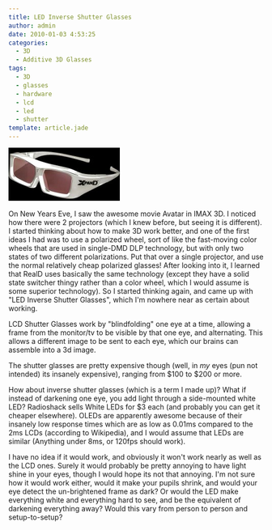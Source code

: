 ```yaml
---
title: LED Inverse Shutter Glasses
author: admin
date: 2010-01-03 4:53:25
categories:
  - 3D
  - Additive 3D Glasses
tags: 
  - 3D
  - glasses
  - hardware
  - lcd
  - led
  - shutter
template: article.jade
---
```


[![](inverse-shutter.png "inverse shutter")](inverse-shutter.png)

On New Years Eve, I saw the awesome movie Avatar in IMAX 3D. I noticed how there were 2 projectors (which I knew before, but seeing it is different). I started thinking about how to make 3D work better, and one of the first ideas I had was to use a polarized wheel, sort of like the fast-moving color wheels that are used in single-DMD DLP technology, but with only two states of two different polarizations. Put that over a single projector, and use the normal relatively cheap polarized glasses! After looking into it, I learned that RealD uses basically the same technology (except they have a solid state switcher thingy rather than a color wheel, which I would assume is some superior technology). So I started thinking again, and came up with "LED Inverse Shutter Glasses", which I'm nowhere near as certain about working.

LCD Shutter Glasses work by "blindfolding" one eye at a time, allowing a frame from the monitor/tv to be visible by that one eye, and alternating. This allows a different image to be sent to each eye, which our brains can assemble into a 3d image.

The shutter glasses are pretty expensive though (well, in *my* eyes (pun not intended) its insanely expensive), ranging from $100 to $200 or more.

How about inverse shutter glasses (which is a term I made up)? What if instead of darkening one eye, you add light through a side-mounted white LED? Radioshack sells White LEDs for $3 each (and probably you can get it cheaper elsewhere). OLEDs are apparently awesome because of their insanely low response times which are as low as 0.01ms compared to the 2ms LCDs (according to Wikipedia), and I would assume that LEDs are similar (Anything under 8ms, or 120fps should work).

I have no idea if it would work, and obviously it won't work nearly as well as the LCD ones. Surely it would probably be pretty annoying to have light shine in your eyes, though I would hope its not that annoying. I'm not sure how it would work either, would it make your pupils shrink, and would your eye detect the un-brightened frame as dark? Or would the LED make everything white and everything hard to see, and be the equivalent of darkening everything away? Would this vary from person to person and setup-to-setup?
